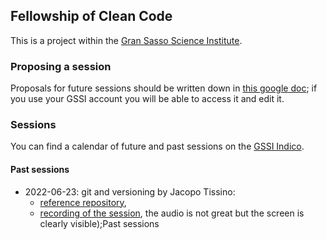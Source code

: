 ## Fellowship of Clean Code

This is a project within the [Gran Sasso Science Institute](https://www.gssi.it/).

### Proposing a session

Proposals for future sessions should be written down in [this google doc](https://docs.google.com/document/d/1lYCwwyFtGiiI6uo5oJ-TFXNTgIZH4lg5CaQPXSArVrY/edit?usp=sharing);
if you use your GSSI account you will be able to access it and edit it.

### Sessions

You can find a calendar of future and past sessions on the [GSSI Indico](https://indico.gssi.it/search/?q=%5BFoCC%5D).

#### Past sessions

- 2022-06-23: git and versioning by Jacopo Tissino:
    - [reference repository](https://github.com/fellowship-of-clean-code/git-versioning),
    - [recording of the session](https://www.youtube.com/watch?v=EYB9jgOvfH0), the audio is not great but the screen is clearly visible);Past sessions

